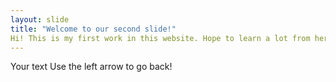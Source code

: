 ```yaml
---
layout: slide
title: "Welcome to our second slide!"
Hi! This is my first work in this website. Hope to learn a lot from here!
---
```

Your text
Use the left arrow to go back!
